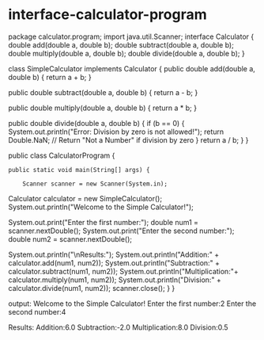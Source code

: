 # interface-calculator-program
package calculator.program;
import java.util.Scanner;
interface Calculator {
double add(double a, double b);
double subtract(double a, double b);
double multiply(double a, double b);
double divide(double a, double b);
}

class SimpleCalculator implements Calculator {
public double add(double a, double b) {
return a + b;
}

public double subtract(double a, double b) {
return a - b;
}

public double multiply(double a, double b) {
return a * b;
}

public double divide(double a, double b) {
if (b == 0) {
System.out.println("Error: Division by zero is not allowed!");
return Double.NaN; // Return &quot;Not a Number&quot; if division by zero
}
return a / b;
}
}

public class CalculatorProgram {
    

   
    public static void main(String[] args) {
     
        Scanner scanner = new Scanner(System.in);
Calculator calculator = new SimpleCalculator();
System.out.println("Welcome to the Simple Calculator!");

System.out.print("Enter the first number:");
double num1 = scanner.nextDouble();
System.out.print("Enter the second number:");
double num2 = scanner.nextDouble();


System.out.println("\nResults:");
System.out.println("Addition:" + calculator.add(num1, num2));
System.out.println("Subtraction:" + calculator.subtract(num1, num2));
System.out.println("Multiplication:"+ calculator.multiply(num1, num2));
System.out.println("Division:" + calculator.divide(num1, num2));
scanner.close();
}
}
    
    

output:
Welcome to the Simple Calculator!
Enter the first number:2
Enter the second number:4

Results:
Addition:6.0
Subtraction:-2.0
Multiplication:8.0
Division:0.5
